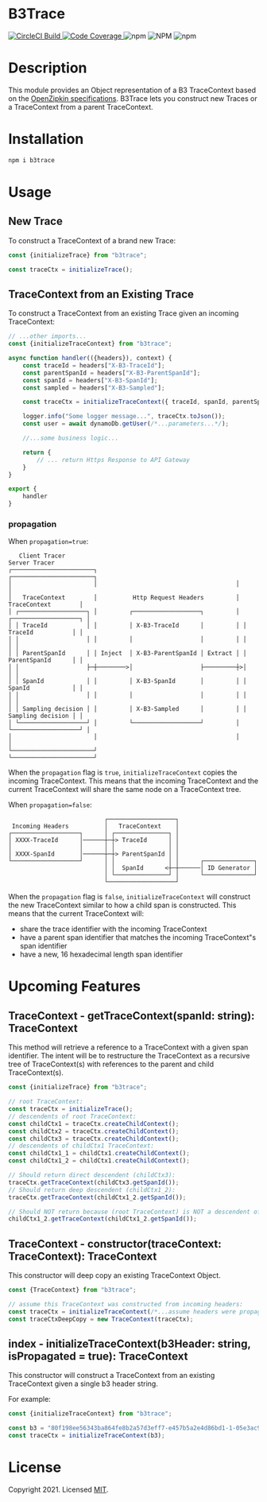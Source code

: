 # B3Trace

<a href="https://app.circleci.com/pipelines/github/kaonashi-noface/b3trace?branch=main&filter=all">
    <img src="https://circleci.com/gh/kaonashi-noface/b3trace.svg?style=svg" alt="CircleCI Build" />
</a>
<a href="https://coveralls.io/github/kaonashi-noface/b3trace?branch=main">
    <img src="https://coveralls.io/repos/github/kaonashi-noface/b3trace/badge.svg?branch=main" alt="Code Coverage" />
</a>
<img alt="npm" src="https://img.shields.io/npm/v/b3trace" />
<img alt="NPM" src="https://img.shields.io/npm/l/b3trace" />
<img alt="npm" src="https://img.shields.io/npm/dm/b3trace" />

# Description

This module provides an Object representation of a B3 TraceContext based on the
[OpenZipkin specifications](https://github.com/openzipkin/b3-propagation).
B3Trace lets you construct new Traces or a TraceContext from a parent
TraceContext.

# Installation

```bash
npm i b3trace
```

# Usage

## New Trace

To construct a TraceContext of a brand new Trace:

```ts
const {initializeTrace} from "b3trace";

const traceCtx = initializeTrace();
```

## TraceContext from an Existing Trace

To construct a TraceContext from an existing Trace given an incoming
TraceContext:

```ts
// ...other imports...
const {initializeTraceContext} from "b3trace";

async function handler(({headers}), context) {
    const traceId = headers["X-B3-TraceId"];
    const parentSpanId = headers["X-B3-ParentSpanId"];
    const spanId = headers["X-B3-SpanId"];
    const sampled = headers["X-B3-Sampled"];

    const traceCtx = initializeTraceContext({ traceId, spanId, parentSpanId, sampled });

    logger.info("Some logger message...", traceCtx.toJson());
    const user = await dynamoDb.getUser(/*...parameters...*/);

    //...some business logic...

    return {
        // ... return Https Response to API Gateway
    }
}

export {
    handler
}
```

### propagation

When `propagation=true`:

```
   Client Tracer                                                  Server Tracer
┌───────────────────────┐                                       ┌───────────────────────┐
│                       │                                       │                       │
│   TraceContext        │          Http Request Headers         │   TraceContext        │
│ ┌───────────────────┐ │         ┌───────────────────┐         │ ┌───────────────────┐ │
│ │ TraceId           │ │         │ X-B3-TraceId      │         │ │ TraceId           │ │
│ │                   │ │         │                   │         │ │                   │ │
│ │ ParentSpanId      │ │ Inject  │ X-B3-ParentSpanId │ Extract │ │ ParentSpanId      │ │
│ │                   ├─┼────────>│                   ├─────────┼>│                   │ │
│ │ SpanId            │ │         │ X-B3-SpanId       │         │ │ SpanId            │ │
│ │                   │ │         │                   │         │ │                   │ │
│ │ Sampling decision │ │         │ X-B3-Sampled      │         │ │ Sampling decision │ │
│ └───────────────────┘ │         └───────────────────┘         │ └───────────────────┘ │
│                       │                                       │                       │
└───────────────────────┘                                       └───────────────────────┘
```

When the `propagation` flag is `true`, `initializeTraceContext` copies the
incoming TraceContext. This means that the incoming TraceContext and the current
TraceContext will share the same node on a TraceContext tree.

When `propagation=false`:

```
                           ┌───────────────────┐
 Incoming Headers          │   TraceContext    │
┌───────────────────┐      │ ┌───────────────┐ │
│ XXXX-TraceId      │──────┼─┼> TraceId      │ │
│                   │      │ │               │ │
│ XXXX-SpanId       │──────┼─┼> ParentSpanId │ │
└───────────────────┘      │ │               │ │      ┌──────────────┐
                           │ │  SpanId      <┼─┼──────│ ID Generator │
                           │ └───────────────┘ │      └──────────────┘
                           └───────────────────┘
```

When the `propagation` flag is `false`, `initializeTraceContext` will construct
the new TraceContext similar to how a child span is constructed. This means that
the current TraceContext will:

- share the trace identifier with the incoming TraceContext
- have a parent span identifier that matches the incoming TraceContext"s span
  identifier
- have a new, 16 hexadecimal length span identifier

# Upcoming Features

## TraceContext - getTraceContext(spanId: string): TraceContext

This method will retrieve a reference to a TraceContext with a given span
identifier. The intent will be to restructure the TraceContext as a recursive
tree of TraceContext(s) with references to the parent and child TraceContext(s).

```ts
const {initializeTrace} from "b3trace";

// root TraceContext:
const traceCtx = initializeTrace();
// descendents of root TraceContext:
const childCtx1 = traceCtx.createChildContext();
const childCtx2 = traceCtx.createChildContext();
const childCtx3 = traceCtx.createChildContext();
// descendents of childCtx1 TraceContext:
const childCtx1_1 = childCtx1.createChildContext();
const childCtx1_2 = childCtx1.createChildContext();

// Should return direct descendent (childCtx3):
traceCtx.getTraceContext(childCtx3.getSpanId());
// Should return deep descendent (childCtx1_2):
traceCtx.getTraceContext(childCtx1_2.getSpanId());

// Should NOT return because (root TraceContext) is NOT a descendent of childCtx1_2:
childCtx1_2.getTraceContext(childCtx1_2.getSpanId());
```

## TraceContext - constructor(traceContext: TraceContext): TraceContext

This constructor will deep copy an existing TraceContext Object.

```ts
const {TraceContext} from "b3trace";

// assume this TraceContext was constructed from incoming headers:
const traceCtx = initializeTraceContext(/*...assume headers were propagated...*/);
const traceCtxDeepCopy = new TraceContext(traceCtx);
```

## index - initializeTraceContext(b3Header: string, isPropagated = true): TraceContext

This constructor will construct a TraceContext from an existing TraceContext
given a single b3 header string.

For example:

```ts
const {initializeTraceContext} from "b3trace";

const b3 = "80f198ee56343ba864fe8b2a57d3eff7-e457b5a2e4d86bd1-1-05e3ac9a4f6e3b90";
const traceCtx = initializeTraceContext(b3);
```

# License

Copyright 2021. Licensed
[MIT](https://github.com/kaonashi-noface/b3trace/blob/main/LICENSE).
